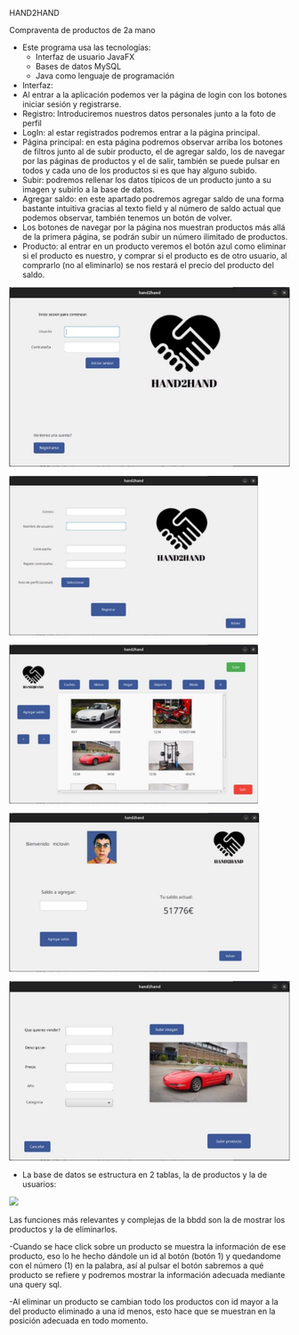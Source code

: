 ﻿HAND2HAND

Compraventa de productos de 2a mano

- Este programa usa las tecnologías:
  - Interfaz de usuario JavaFX
  - Bases de datos MySQL
  - Java como lenguaje de programación
- Interfaz:
- Al entrar a la aplicación podemos ver la página de login con los botones iniciar sesión y registrarse.
- Registro: Introduciremos nuestros datos personales junto a la foto de perfil
- LogIn: al estar registrados podremos entrar a la página principal.
- Página principal: en esta página podremos observar arriba los botones de filtros junto al de subir producto, el de agregar saldo, los de navegar por las páginas de productos y el de salir, también se puede pulsar en todos y cada uno de los productos si es que hay alguno subido.
- Subir: podremos rellenar los datos típicos de un producto junto a su imagen y subirlo a la base de datos.
- Agregar saldo: en este apartado podremos agregar saldo de una forma bastante intuitiva gracias al texto field y al número de saldo actual que podemos observar, también tenemos un botón de volver.
- Los botones de navegar por la página nos muestran productos más allá de la primera página, se podrán subir un número ilimitado de productos.
- Producto: al entrar en un producto veremos el botón azul como eliminar si el producto es nuestro, y comprar si el producto es de otro usuario, al comprarlo (no al eliminarlo) se nos restará el precio del producto del saldo.

![](img/Aspose.Words.ae90a47c-529c-4583-81a3-1ff0a3d5e694.001.jpeg)

![](img/Aspose.Words.ae90a47c-529c-4583-81a3-1ff0a3d5e694.002.jpeg)

![](img/Aspose.Words.ae90a47c-529c-4583-81a3-1ff0a3d5e694.003.jpeg)

![](img/Aspose.Words.ae90a47c-529c-4583-81a3-1ff0a3d5e694.004.jpeg)

![](img/Aspose.Words.ae90a47c-529c-4583-81a3-1ff0a3d5e694.005.jpeg)

- La base de datos se estructura en 2 tablas, la de productos y la de usuarios:

![](img/Aspose.Words.ae90a47c-529c-4583-81a3-1ff0a3d5e694.006.png)

Las funciones más relevantes y complejas de la bbdd son la de mostrar los productos y la de eliminarlos.

-Cuando se hace click sobre un producto se muestra la información de ese producto, eso lo he hecho dándole un id al botón (botón 1) y quedandome con el número (1) en la palabra, así al pulsar el botón sabremos a qué producto se refiere y podremos mostrar la información adecuada mediante una query sql.

-Al eliminar un producto se cambian todo los productos con id mayor a la del producto eliminado a una id menos, esto hace que se muestran en la posición adecuada en todo momento.


